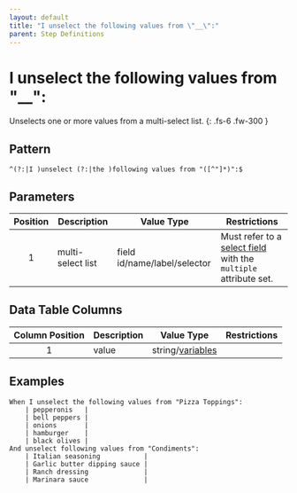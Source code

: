 ```yaml
---
layout: default
title: "I unselect the following values from \"__\":"
parent: Step Definitions
---
```


# I unselect the following values from "\_\_":

Unselects one or more values from a multi-select list.
{: .fs-6 .fw-300 }

## Pattern

```
^(?:|I )unselect (?:|the )following values from "([^"]*)":$
```

## Parameters

| Position | Description       | Value Type                   | Restrictions                                                                                                       |
| :------: | ----------------- | ---------------------------- | ------------------------------------------------------------------------------------------------------------------ |
|    1     | multi-select list | field id/name/label/selector | Must refer to a [select field]({{site.baseurl}}/field_types.html#select-fields) with the `multiple` attribute set. |

## Data Table Columns

| Column Position | Description | Value Type                            | Restrictions |
| :-------------: | ----------- | ------------------------------------- | ------------ |
|        1        | value       | string/[variables](../variables.html) |              |

## Examples

```gherkin
When I unselect the following values from "Pizza Toppings":
    | pepperonis   |
    | bell peppers |
    | onions       |
    | hamburger    |
    | black olives |
And unselect following values from "Condiments":
    | Italian seasoning           |
    | Garlic butter dipping sauce |
    | Ranch dressing              |
    | Marinara sauce              |
```